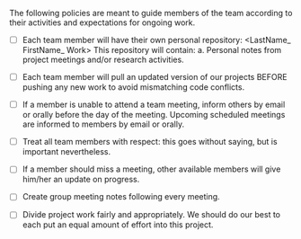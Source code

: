 The following policies are meant to guide members of the team according to their activities and expectations for ongoing work.

- [ ] Each team member will have their own personal repository:
      <LastName_ FirstName_ Work>
   This repository will contain:
      a. Personal notes from project meetings and/or research activities.
      
- [ ] Each team member will pull an updated version of our projects BEFORE pushing any new work to avoid mismatching code conflicts.

- [ ] If a member is unable to attend a team meeting, inform others by email or orally before the day of the meeting. Upcoming scheduled meetings are informed to members by email or orally.

- [ ]  Treat all team members with respect: this goes without saying, but is important nevertheless.

- [ ]  If a member should miss a meeting, other available members will give him/her an update on progress.

- [ ]  Create group meeting notes following every meeting.

- [ ]  Divide project work fairly and appropriately. We should do our best to each put an equal amount of effort into this project. 
